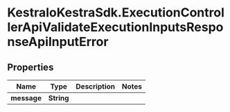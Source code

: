 # KestraIoKestraSdk.ExecutionControllerApiValidateExecutionInputsResponseApiInputError

## Properties

Name | Type | Description | Notes
------------ | ------------- | ------------- | -------------
**message** | **String** |  | 


